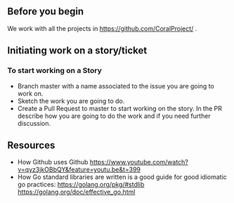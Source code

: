 ## Before you begin

We work with all the projects in https://github.com/CoralProject/ .

## Initiating work on a story/ticket

### To start working on a Story

* Branch master with a name associated to the issue you are going to work on.
* Sketch the work you are going to do.
* Create a Pull Request to master to start working on the story. In the PR describe how you are going to do the work and if you need further discussion.

## Resources

* How Github uses Github https://www.youtube.com/watch?v=qyz3jkOBbQY&feature=youtu.be&t=399
* How Go standard libraries are written is a good guide for good idiomatic go practices:
https://golang.org/pkg/#stdlib
https://golang.org/doc/effective_go.html
